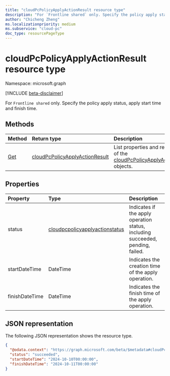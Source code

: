 ```yaml
---
title: "cloudPcPolicyApplyActionResult resource type"
description: "For `Frontline shared` only. Specify the policy apply status, apply start time and finish time."
author: "Chicheng Zheng"
ms.localizationpriority: medium
ms.subservice: "cloud-pc"
doc_type: resourcePageType
---
```


# cloudPcPolicyApplyActionResult resource type

Namespace: microsoft.graph

[!INCLUDE [beta-disclaimer](../../includes/beta-disclaimer.md)]

For `Frontline shared` only. Specify the policy apply status, apply start time and finish time.

## Methods

|Method|Return type|Description|
|:---|:---|:---|
|[Get](../api/cloudpcprovisioningpolicyapplyactionresult-get.md)|[cloudPcPolicyApplyActionResult](../resources/cloudpcpolicyapplyactionresult.md)|List properties and relationships of the [cloudPcPolicyApplyActionResult](../resources/cloudpcpolicyapplyactionresult.md) objects.|

## Properties

|Property|Type|Description|
|:---|:---|:---|
|status|[cloudpcpolicyapplyactionstatus](../resources/cloudpcpolicyapplyactionstatus.md)|Indicates if the apply operation status, including succeeded, pending, failed.|
|startDateTime|DateTime|Indicates the creation time of the apply operation.|
|finishDateTime|DateTime|Indicates the finish time of the apply operation.|

## JSON representation

The following JSON representation shows the resource type.
<!-- {
  "blockType": "resource",
  "keyProperty": "id",
  "@odata.type": "microsoft.graph.cloudPcProvisioningPolicy",
  "baseType": "microsoft.graph.entity",
  "openType": false
}
-->

``` json
{
  "@odata.context": "https://graph.microsoft.com/beta/$metadata#cloudPcPolicyApplyActionResult",
  "status": "succeeded",
  "startDateTime": "2024-10-10T00:00:00",
  "finishDateTime": "2024-10-11T00:00:00"
}
```
